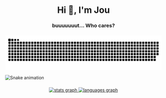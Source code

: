 <h1 align="center">Hi 👋, I'm Jou</h1>
<h3 align="center">buuuuuuut... Who cares?</h3>

###

<div align="center">
  <a href="https://1999azzar.github.io/1999AZZAR/">
  <img  src="https://github.com/1999AZZAR/1999AZZAR/blob/main/resources/img/grid-snake.svg"
       alt="snake" /></a>
</div>

![Snake animation](https://raw.githubusercontent.com/{username}/{username}/output/github-contribution-grid-snake-dark.svg)

###

<div align="center">
  <a href="https://github.com/imJouU/">
    <img src="https://github-readme-stats.vercel.app/api?hide_title=false&hide_rank=false&show_icons=true&include_all_commits=true&count_private=true&disable_animations=false&theme=dark&locale=en&hide_border=false&username=imjouu" width="355" alt="stats graph" />
    <img src="https://github-readme-stats.vercel.app/api/top-langs?locale=en&hide_title=false&layout=compact&card_width=320&langs_count=5&theme=swift&hide_border=false&username=imjouu" width="450" alt="languages graph" />
  </a>
</div>
